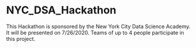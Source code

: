 # NYC_DSA_Hackathon
This Hackathon is sponsored by the New York City Data Science Academy. It will be presented on 7/26/2020. Teams of up to 4 people participate in this project.
